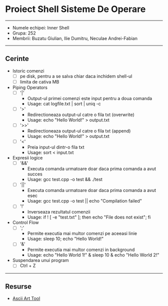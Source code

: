 # Proiect Shell Sisteme De Operare

---

- Numele echipei: Inner Shell
- Grupa: 252
- Membrii: Buzatu Giulian, Ilie Dumitru, Neculae Andrei-Fabian

---

## Cerinte

- Istoric comenzi
    - [ ] pe disk, pentru a se salva chiar daca inchidem shell-ul
    - [ ] limita de cativa MB

- Piping Operators
    - [ ] '|'
        - Output-ul primei comenzi este input pentru a doua comanda
        - Usage: cat logfile.txt | sort |  uniq -c
    - [ ] '>'
        - Redirectioneaza output-ul catre o fila txt (overwrite) 
        - Usage: echo "Hello World!" > output.txt
    - [ ] '>>'
        - Redirectioneaza output-ul catre o fila txt (append)
        - Usage: echo "Hello World!" > output.txt
    - [ ] '<'
        - Preia input-ul dintr-o fila txt
        - Usage: sort < input.txt

- Expresii logice
    - [ ] '&&'
        - Executa comanda urmatoare doar daca prima comanda a avut succes
        - Usage: gcc test.cpp -o test && ./test
    - [ ] '||'
        - Executa comanda urmatoare doar daca prima comanda a avut esec
        - Usage: gcc test.cpp -o test || echo "Compilation failed"
    - [ ] '!'
        - Inverseaza rezultatul comenzii
        - Usage: if ! [ -e "test.txt" ]; then echo "File does not exist"; fi

- Control Flow
    - [ ] ';'
        - Permite executia mai multor comenzi pe aceeasi linie
        - Usage: sleep 10; echo "Hello World!"
    - [ ] '&'
        - Permite executia mai multor comenzi in background
        - Usage: echo "Hello World 1!" & sleep 10 & echo "Hello World 2!"

- Suspendarea unui program
    - [ ] Ctrl + Z

---

## Resurse

- [Ascii Art Tool](https://www.asciiart.eu/image-to-ascii)
